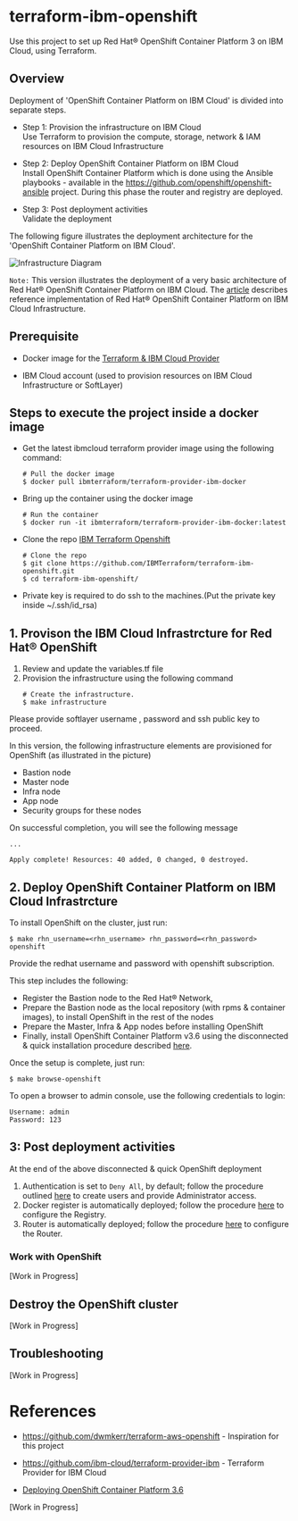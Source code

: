 # terraform-ibm-openshift

Use this project to set up Red Hat® OpenShift Container Platform 3 on IBM Cloud, using Terraform.

## Overview
Deployment of 'OpenShift Container Platform on IBM Cloud' is divided into separate steps.
	
* Step 1: Provision the infrastructure on IBM Cloud <br>
  Use Terraform to provision the compute, storage, network & IAM resources on IBM Cloud Infrastructure
  
* Step 2: Deploy OpenShift Container Platform on IBM Cloud <br>
  Install OpenShift Container Platform which is done using the Ansible playbooks - available in the https://github.com/openshift/openshift-ansible project. 
  During this phase the router and registry are deployed.
  
* Step 3: Post deployment activities <br>
  Validate the deployment

The following figure illustrates the deployment architecture for the 'OpenShift Container Platform on IBM Cloud'.

![Infrastructure Diagram](https://github.com/IBMTerraform/terraform-ibm-openshift/blob/master/docs/infra-diagram.png)

`Note:` This version illustrates the deployment of a very basic architecture of Red Hat® OpenShift Container Platform on IBM Cloud.  The [article](https://github.com/IBMTerraform/terraform-ibm-openshift/blob/master/docs/01-Provision-Infra.md) describes reference implementation of Red Hat® OpenShift Container Platform on IBM Cloud Infrastructure.

## Prerequisite

* Docker image for the [Terraform & IBM Cloud Provider](https://github.com/ibm-cloud/terraform-provider-ibm#docker-image-for-the-provider) 



* IBM Cloud account (used to provision resources on IBM Cloud Infrastructure or SoftLayer)

## Steps to execute the project inside a docker image

* Get the latest ibmcloud terraform provider image using the following command:
    
    ``` console
    # Pull the docker image
    $ docker pull ibmterraform/terraform-provider-ibm-docker
    ```
* Bring up the container using the docker image

    ``` console
    # Run the container
    $ docker run -it ibmterraform/terraform-provider-ibm-docker:latest
    ```

* Clone the repo [IBM Terraform Openshift](https://github.com/IBMTerraform/terraform-ibm-openshift) 

    ``` console
    # Clone the repo
    $ git clone https://github.com/IBMTerraform/terraform-ibm-openshift.git
    $ cd terraform-ibm-openshift/
    ```

* Private key is required to do ssh to the machines.(Put the private key inside ~/.ssh/id_rsa)


## 1. Provison the IBM Cloud Infrastrcture for Red Hat® OpenShift

1. Review and update the variables.tf file 
1. Provision the infrastructure using the following command
   ``` console
   # Create the infrastructure.
   $ make infrastructure
   ```
Please provide softlayer username , password and ssh public key to proceed.

In this version, the following infrastructure elements are provisioned for OpenShift (as illustrated in the picture)
* Bastion node 
* Master node 
* Infra node
* App node
* Security groups for these nodes

On successful completion, you will see the following message
   ```
   ...

   Apply complete! Resources: 40 added, 0 changed, 0 destroyed.
   ```

## 2. Deploy OpenShift Container Platform on IBM Cloud Infrastrcture

To install OpenShift on the cluster, just run:
   ``` console
   $ make rhn_username=<rhn_username> rhn_password=<rhn_password> openshift
   ```

Provide the redhat username and password with openshift subscription.

This step includes the following: 
* Register the Bastion node to the Red Hat® Network, 
* Prepare the Bastion node as the local repository (with rpms & container images), to install OpenShift in the rest of the nodes
* Prepare the Master, Infra & App nodes before installing OpenShift
* Finally, install OpenShift Container Platform v3.6 using the disconnected & quick installation procedure described [here]( https://docs.openshift.com/container-platform/3.6/install_config/install/disconnected_install.html). 


Once the setup is complete, just run:

   ``` console
   $ make browse-openshift
   ```

To open a browser to admin console, use the following credentials to login:
   ``` console
   Username: admin
   Password: 123
   ```

## 3: Post deployment activities

At the end of the above disconnected & quick OpenShift deployment

1. Authentication is set to `Deny All`, by default; follow the procedure outlined [here](https://docs.openshift.com/container-platform/3.6/install_config/configuring_authentication.html#install-config-configuring-authentication) to create users and provide Administrator access.  
1. Docker register is automatically deployed; follow the procedure [here](https://docs.openshift.com/container-platform/3.6/install_config/registry/index.html#install-config-registry-overview) to configure the Registry. 
1. Router is automatically deployed; follow the procedure [here](https://docs.openshift.com/container-platform/3.6/install_config/router/index.html#install-config-router-overview) to configure the Router.


### Work with OpenShift

\[Work in Progress\]

## Destroy the OpenShift cluster

\[Work in Progress\]

## Troubleshooting

\[Work in Progress\]

# References

* https://github.com/dwmkerr/terraform-aws-openshift - Inspiration for this project
  
* https://github.com/ibm-cloud/terraform-provider-ibm - Terraform Provider for IBM Cloud  
  
* [Deploying OpenShift Container Platform 3.6](https://docs.openshift.com/container-platform/3.6/install_config/install/quick_install.html)

\[Work in Progress\]

